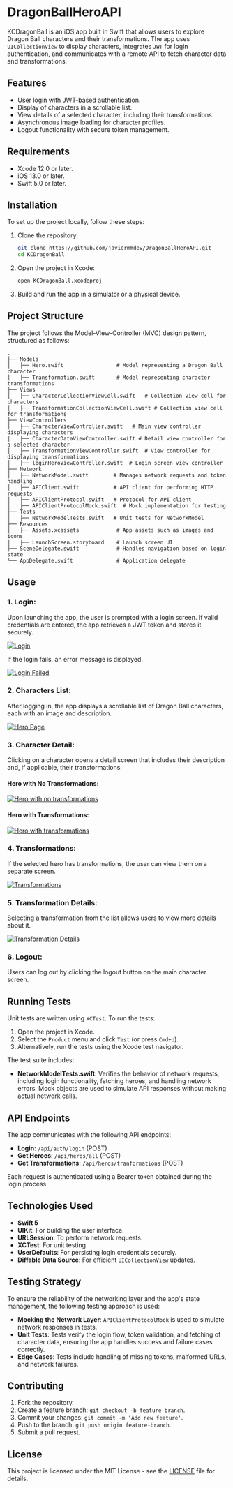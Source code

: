 
# DragonBallHeroAPI

KCDragonBall is an iOS app built in Swift that allows users to explore Dragon Ball characters and their transformations. The app uses `UICollectionView` to display characters, integrates `JWT` for login authentication, and communicates with a remote API to fetch character data and transformations.

## Features
- User login with JWT-based authentication.
- Display of characters in a scrollable list.
- View details of a selected character, including their transformations.
- Asynchronous image loading for character profiles.
- Logout functionality with secure token management.
  
## Requirements
- Xcode 12.0 or later.
- iOS 13.0 or later.
- Swift 5.0 or later.
  
## Installation

To set up the project locally, follow these steps:

1. Clone the repository:
   ```bash
   git clone https://github.com/javiermmdev/DragonBallHeroAPI.git
   cd KCDragonBall
   ```

2. Open the project in Xcode:
   ```bash
   open KCDragonBall.xcodeproj
   ```

3. Build and run the app in a simulator or a physical device.

## Project Structure

The project follows the Model-View-Controller (MVC) design pattern, structured as follows:

```
.
├── Models
│   ├── Hero.swift                 # Model representing a Dragon Ball character
│   ├── Transformation.swift       # Model representing character transformations
├── Views
│   ├── CharacterCollectionViewCell.swift   # Collection view cell for characters
│   ├── TransformationCollectionViewCell.swift # Collection view cell for transformations
├── ViewControllers
│   ├── CharacterViewController.swift   # Main view controller displaying characters
│   ├── CharacterDataViewController.swift # Detail view controller for a selected character
│   ├── TransformationViewController.swift  # View controller for displaying transformations
│   ├── loginHeroViewController.swift  # Login screen view controller
├── Network
│   ├── NetworkModel.swift        # Manages network requests and token handling
│   ├── APIClient.swift           # API client for performing HTTP requests
│   ├── APIClientProtocol.swift   # Protocol for API client
│   ├── APIClientProtocolMock.swift  # Mock implementation for testing
├── Tests
│   ├── NetworkModelTests.swift   # Unit tests for NetworkModel
├── Resources
│   ├── Assets.xcassets            # App assets such as images and icons
│   ├── LaunchScreen.storyboard    # Launch screen UI
├── SceneDelegate.swift            # Handles navigation based on login state
└── AppDelegate.swift              # Application delegate
```

## Usage

### 1. **Login**:
Upon launching the app, the user is prompted with a login screen. If valid credentials are entered, the app retrieves a JWT token and stores it securely.

[![Login](https://i.imgur.com/oyKDTIa.png)](https://i.imgur.com/3ScrPfC.png)

If the login fails, an error message is displayed.

[![Login Failed](https://i.imgur.com/GrUr2nM.png)](https://i.imgur.com/XNy3Fi5.png)

### 2. **Characters List**:
After logging in, the app displays a scrollable list of Dragon Ball characters, each with an image and description.

[![Hero Page](https://i.imgur.com/kLLHZoU.png)](https://i.imgur.com/wjtnxqq.png)

### 3. **Character Detail**:
Clicking on a character opens a detail screen that includes their description and, if applicable, their transformations.

#### Hero with No Transformations:
[![Hero with no transformations](https://i.imgur.com/GvyQ2iy.png)](https://i.imgur.com/EmoDkqW.png)

#### Hero with Transformations:
[![Hero with transformations](https://i.imgur.com/cEm8l0H.png)](https://i.imgur.com/LlN1iAv.png)

### 4. **Transformations**:
If the selected hero has transformations, the user can view them on a separate screen.

[![Transformations](https://i.imgur.com/yUsDLti.png)](https://i.imgur.com/FY7pIT6.png)

### 5. **Transformation Details**:
Selecting a transformation from the list allows users to view more details about it.

[![Transformation Details](https://i.imgur.com/SgRfdrE.png)](https://i.imgur.com/xMW6TCU.png)

### 6. **Logout**:
Users can log out by clicking the logout button on the main character screen.

## Running Tests

Unit tests are written using `XCTest`. To run the tests:

1. Open the project in Xcode.
2. Select the `Product` menu and click `Test` (or press `Cmd+U`).
3. Alternatively, run the tests using the Xcode test navigator.

The test suite includes:

- **NetworkModelTests.swift**: Verifies the behavior of network requests, including login functionality, fetching heroes, and handling network errors. Mock objects are used to simulate API responses without making actual network calls.

## API Endpoints

The app communicates with the following API endpoints:

- **Login**: `/api/auth/login` (POST)
- **Get Heroes**: `/api/heros/all` (POST)
- **Get Transformations**: `/api/heros/tranformations` (POST)

Each request is authenticated using a Bearer token obtained during the login process.

## Technologies Used

- **Swift 5**
- **UIKit**: For building the user interface.
- **URLSession**: To perform network requests.
- **XCTest**: For unit testing.
- **UserDefaults**: For persisting login credentials securely.
- **Diffable Data Source**: For efficient `UICollectionView` updates.

## Testing Strategy

To ensure the reliability of the networking layer and the app's state management, the following testing approach is used:

- **Mocking the Network Layer**: `APIClientProtocolMock` is used to simulate network responses in tests.
- **Unit Tests**: Tests verify the login flow, token validation, and fetching of character data, ensuring the app handles success and failure cases correctly.
- **Edge Cases**: Tests include handling of missing tokens, malformed URLs, and network failures.

## Contributing

1. Fork the repository.
2. Create a feature branch: `git checkout -b feature-branch`.
3. Commit your changes: `git commit -m 'Add new feature'`.
4. Push to the branch: `git push origin feature-branch`.
5. Submit a pull request.

## License

This project is licensed under the MIT License - see the [LICENSE](LICENSE) file for details.
